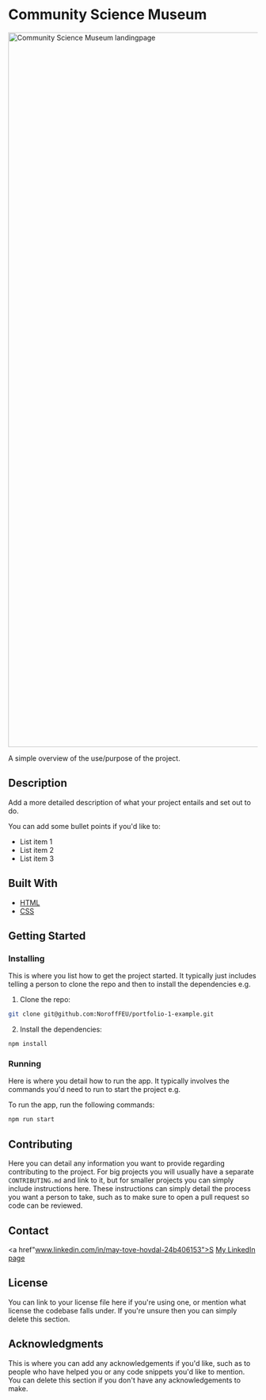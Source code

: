 # Community Science Museum

<img width="1440" alt="Community Science Museum landingpage" src="https://user-images.githubusercontent.com/89157761/170948078-98f6253c-df26-41fa-aa08-da2ede2de89a.png">

A simple overview of the use/purpose of the project.

## Description

Add a more detailed description of what your project entails and set out to do.


You can add some bullet points if you'd like to:

- List item 1
- List item 2
- List item 3

## Built With

- [HTML](https://reactjs.org/)
- [CSS](https://getbootstrap.com)

## Getting Started

### Installing

This is where you list how to get the project started. It typically just includes telling a person to clone the repo and then to install the dependencies e.g.

1. Clone the repo:

```bash
git clone git@github.com:NoroffFEU/portfolio-1-example.git
```

2. Install the dependencies:

```
npm install
```

### Running

Here is where you detail how to run the app. It typically involves the commands you'd need to run to start the project e.g.

To run the app, run the following commands:

```bash
npm run start
```

## Contributing

Here you can detail any information you want to provide regarding contributing to the project. For big projects you will usually have a separate `CONTRIBUTING.md` and link to it, but for smaller projects you can simply include instructions here. These instructions can simply detail the process you want a person to take, such as to make sure to open a pull request so code can be reviewed.

## Contact

<a href"www.linkedin.com/in/may-tove-hovdal-24b406153">S</a>
[My LinkedIn page](www.linkedin.com/in/may-tove-hovdal-24b406153)

## License

You can link to your license file here if you're using one, or mention what license the codebase falls under. If you're unsure then you can simply delete this section.

## Acknowledgments

This is where you can add any acknowledgements if you'd like, such as to people who have helped you or any code snippets you'd like to mention. You can delete this section if you don't have any acknowledgements to make.
